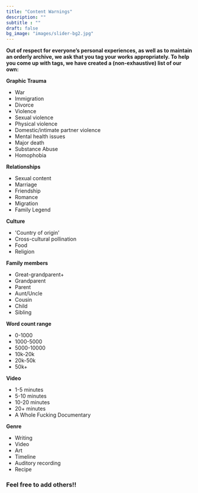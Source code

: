 ```yaml
---
title: "Content Warnings"
description: ""
subtitle : ""
draft: false
bg_image: "images/slider-bg2.jpg"
---
```


**Out of respect for everyone’s personal experiences, as well as to maintain an orderly archive, we ask that you tag your works appropriately. To help you come up with tags, we have created a (non-exhaustive) list of our own:**  
  
**Graphic Trauma**  
- War
- Immigration
- Divorce
- Violence
- Sexual violence
- Physical violence
- Domestic/intimate partner violence
- Mental health issues
- Major death
- Substance Abuse
- Homophobia

**Relationships**  
- Sexual content
- Marriage
- Friendship
- Romance
- Migration
- Family Legend

**Culture**  
- 'Country of origin'
- Cross-cultural pollination
- Food
- Religion

**Family members**  
- Great-grandparent+
- Grandparent
- Parent
- Aunt/Uncle
- Cousin
- Child
- Sibling

**Word count range**  
- 0-1000
- 1000-5000
- 5000-10000
- 10k-20k
- 20k-50k
- 50k+

**Video**  
- 1-5 minutes
- 5-10 minutes
- 10-20 minutes
- 20+ minutes
- A Whole Fucking Documentary

**Genre**  
- Writing
- Video
- Art
- Timeline
- Auditory recording
- Recipe

### **Feel free to add others!!**
